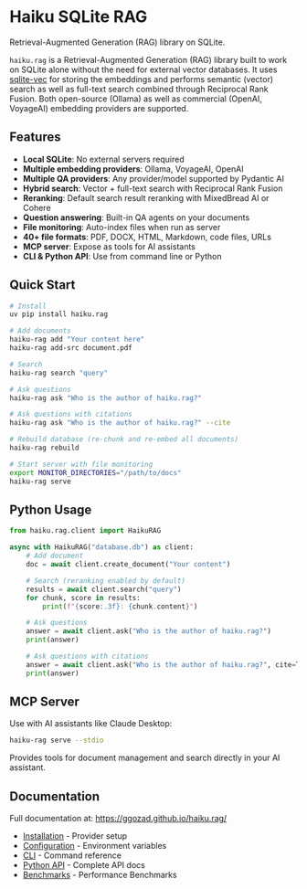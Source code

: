 # Haiku SQLite RAG

Retrieval-Augmented Generation (RAG) library on SQLite.

`haiku.rag` is a Retrieval-Augmented Generation (RAG) library built to work on SQLite alone without the need for external vector databases. It uses [sqlite-vec](https://github.com/asg017/sqlite-vec) for storing the embeddings and performs semantic (vector) search as well as full-text search combined through Reciprocal Rank Fusion. Both open-source (Ollama) as well as commercial (OpenAI, VoyageAI) embedding providers are supported.

## Features

- **Local SQLite**: No external servers required
- **Multiple embedding providers**: Ollama, VoyageAI, OpenAI
- **Multiple QA providers**: Any provider/model supported by Pydantic AI
- **Hybrid search**: Vector + full-text search with Reciprocal Rank Fusion
- **Reranking**: Default search result reranking with MixedBread AI or Cohere
- **Question answering**: Built-in QA agents on your documents
- **File monitoring**: Auto-index files when run as server
- **40+ file formats**: PDF, DOCX, HTML, Markdown, code files, URLs
- **MCP server**: Expose as tools for AI assistants
- **CLI & Python API**: Use from command line or Python

## Quick Start

```bash
# Install
uv pip install haiku.rag

# Add documents
haiku-rag add "Your content here"
haiku-rag add-src document.pdf

# Search
haiku-rag search "query"

# Ask questions
haiku-rag ask "Who is the author of haiku.rag?"

# Ask questions with citations
haiku-rag ask "Who is the author of haiku.rag?" --cite

# Rebuild database (re-chunk and re-embed all documents)
haiku-rag rebuild

# Start server with file monitoring
export MONITOR_DIRECTORIES="/path/to/docs"
haiku-rag serve
```

## Python Usage

```python
from haiku.rag.client import HaikuRAG

async with HaikuRAG("database.db") as client:
    # Add document
    doc = await client.create_document("Your content")

    # Search (reranking enabled by default)
    results = await client.search("query")
    for chunk, score in results:
        print(f"{score:.3f}: {chunk.content}")

    # Ask questions
    answer = await client.ask("Who is the author of haiku.rag?")
    print(answer)

    # Ask questions with citations
    answer = await client.ask("Who is the author of haiku.rag?", cite=True)
    print(answer)
```

## MCP Server

Use with AI assistants like Claude Desktop:

```bash
haiku-rag serve --stdio
```

Provides tools for document management and search directly in your AI assistant.

## Documentation

Full documentation at: https://ggozad.github.io/haiku.rag/

- [Installation](https://ggozad.github.io/haiku.rag/installation/) - Provider setup
- [Configuration](https://ggozad.github.io/haiku.rag/configuration/) - Environment variables
- [CLI](https://ggozad.github.io/haiku.rag/cli/) - Command reference
- [Python API](https://ggozad.github.io/haiku.rag/python/) - Complete API docs
- [Benchmarks](https://ggozad.github.io/haiku.rag/benchmarks/) - Performance Benchmarks

